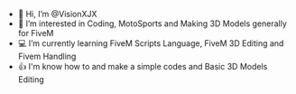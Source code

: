 - 👋 Hi, I’m @VisionXJX
- 👀 I’m interested in Coding, MotoSports and Making 3D Models generally for FiveM
- 💻 I’m currently learning FiveM Scripts Language, FiveM 3D Editing and Fivem Handling 
- 👍 I'm know how to and make a simple codes and Basic 3D Models Editing

<!---
VisionXJX/VisionXJX is a ✨ special ✨ repository because its `README.md` (this file) appears on your GitHub profile.
You can click the Preview link to take a look at your changes.
--->
